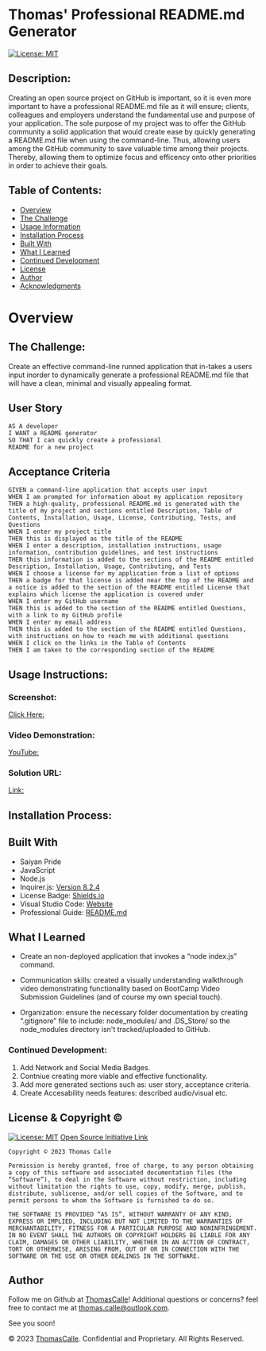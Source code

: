 # Thomas' Professional README.md Generator

[![License: MIT](https://img.shields.io/badge/License-MIT-yellow.svg)](https://opensource.org/licenses/MIT)
  
## Description:
Creating an open source project on GitHub is important, so it is even more important to have a professional README.md file as it will ensure; clients, colleagues and employers understand the fundamental use and purpose of your application. The sole purpose of my project was to offer the GitHub community a solid application that would create ease by quickly generating a README.md file when using the command-line. Thus, allowing users among the GitHub community to save valuable time among their projects. Thereby, allowing them to optimize focus and efficency onto other priorities in order to achieve their goals.

## Table of Contents:
- [Overview](#Overview)
- [The Challenge](#The-Challenge)
- [Usage Information](#Usage-Information)
- [Installation Process](#Installation-Process)
- [Built With](#Built-With)
- [What I Learned](#What-I-Learned)
- [Continued Development](#Continued-Development)
- [License](#License)
- [Author](#Author)
- [Acknowledgments](#Acknowledgments)

# Overview
## The Challenge:
Create an effective command-line runned application that in-takes a users input inorder to dynamically generate a professional README.md file that will have a clean, minimal and visually appealing format.

## User Story
```
AS A developer
I WANT a README generator
SO THAT I can quickly create a professional 
README for a new project
```

## Acceptance Criteria
```
GIVEN a command-line application that accepts user input
WHEN I am prompted for information about my application repository
THEN a high-quality, professional README.md is generated with the title of my project and sections entitled Description, Table of Contents, Installation, Usage, License, Contributing, Tests, and Questions
WHEN I enter my project title
THEN this is displayed as the title of the README
WHEN I enter a description, installation instructions, usage information, contribution guidelines, and test instructions
THEN this information is added to the sections of the README entitled Description, Installation, Usage, Contributing, and Tests
WHEN I choose a license for my application from a list of options
THEN a badge for that license is added near the top of the README and a notice is added to the section of the README entitled License that explains which license the application is covered under
WHEN I enter my GitHub username
THEN this is added to the section of the README entitled Questions, with a link to my GitHub profile
WHEN I enter my email address
THEN this is added to the section of the README entitled Questions, with instructions on how to reach me with additional questions
WHEN I click on the links in the Table of Contents
THEN I am taken to the corresponding section of the README
```

## Usage Instructions:

### Screenshot: 
[Click Here:]()
### Video Demonstration:
[YouTube:](https://github.com/ThomasCalle)
### Solution URL: 
[Link:](https://thomascalle.github.io/Thomas-Professional-README-Generator/)


## Installation Process:

## Built With
- Saiyan Pride
- JavaScript
- Node.js
- Inquirer.js: [Version 8.2.4](https://www.npmjs.com/package/inquirer/v/8.2.4)
- License Badge: [Shields.io](https://shields.io/)
- Visual Studio Code: [Website](https://code.visualstudio.com/)
- Professional Guide: [README.md](https://coding-boot-camp.github.io/full-stack/github/professional-readme-guide)

## What I Learned
- Create an non-deployed application that invokes a “node index.js” command.

- Communication skills: created a visually understanding walkthrough  video demonstrating functionality based on BootCamp Video Submission Guidelines (and of course my own special touch).

- Organization: ensure the necessary folder documentation by creating “.gitignore” file to include: node_modules/ and .DS_Store/ so the node_modules directory isn't tracked/uploaded to GitHub.

### Continued Development:
1. Add Network and Social Media Badges.
2. Contniue creating more viable and effective functionality.
3. Add more generated sections such as: user story, acceptance criteria.
4. Create Accesability needs features: described audio/visual etc.

## License & Copyright ©
  
[![License: MIT](https://img.shields.io/badge/License-MIT-yellow.svg)](https://opensource.org/licenses/MIT) [Open Source Initiative Link](https://opensource.org/licenses/MIT)

```
Copyright © 2023 Thomas Calle

Permission is hereby granted, free of charge, to any person obtaining a copy of this software and associated documentation files (the “Software”), to deal in the Software without restriction, including without limitation the rights to use, copy, modify, merge, publish, distribute, sublicense, and/or sell copies of the Software, and to permit persons to whom the Software is furnished to do so.

THE SOFTWARE IS PROVIDED “AS IS”, WITHOUT WARRANTY OF ANY KIND, EXPRESS OR IMPLIED, INCLUDING BUT NOT LIMITED TO THE WARRANTIES OF MERCHANTABILITY, FITNESS FOR A PARTICULAR PURPOSE AND NONINFRINGEMENT. IN NO EVENT SHALL THE AUTHORS OR COPYRIGHT HOLDERS BE LIABLE FOR ANY CLAIM, DAMAGES OR OTHER LIABILITY, WHETHER IN AN ACTION OF CONTRACT, TORT OR OTHERWISE, ARISING FROM, OUT OF OR IN CONNECTION WITH THE SOFTWARE OR THE USE OR OTHER DEALINGS IN THE SOFTWARE.
```

  
## Author

Follow me on Github at [ThomasCalle](https://github.com/ThomasCalle)! Additional questions or concerns? feel free to contact me at thomas.calle@outlook.com.

See you soon!

© 2023 [ThomasCalle](https://github.com/ThomasCalle). Confidential and Proprietary. All Rights Reserved.